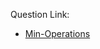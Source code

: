 Question Link:

* [Min-Operations](https://practice.geeksforgeeks.org/problems/5a7e1a52f1b7796238f9efea4c6fda389f26c327/1)